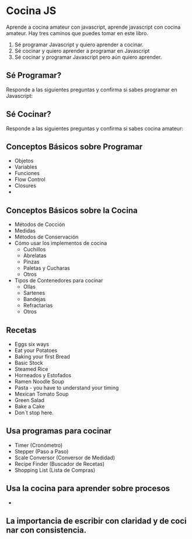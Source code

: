 # Cocina JS
Aprende a cocina amateur con javascript, aprende javascript con cocina amateur.
Hay tres caminos que puedes tomar en este libro.

1. Sé programar Javascript y quiero aprender a cocinar.
2. Sé cocinar y quiero aprender a programar en Javascript
3. Sé cocinar y programar Javascript pero aún quiero aprender.

## Sé Programar?

Responde a las siguientes preguntas y confirma si sabes programar en Javascript:



## Sé Cocinar?

Responde a las siguientes preguntas y confirma si sabes cocina amateur:

## Conceptos Básicos sobre Programar
- Objetos
- Variables
- Funciones
- Flow Control
- Closures
- 

## Conceptos Básicos sobre la Cocina
- Métodos de Cocción
- Medidas
- Métodos de Conservación
- Cómo usar los implementos de cocina
  - Cuchillos
  - Abrelatas
  - Pinzas
  - Paletas y Cucharas
  - Otros
- Tipos de Contenedores para cocinar
  - Ollas
  - Sartenes
  - Bandejas
  - Refractarias
  - Otros

## Recetas
- Eggs six ways
- Eat your Potatoes
- Baking your first Bread
- Basic Stock
- Steamed Rice
- Horneados y Estofados
- Ramen Noodle Soup
- Pasta - you have to understand your timing
- Mexican Tomato Soup
- Green Salad
- Bake a Cake
- Don´t stop here.

## Usa programas para cocinar
- Timer (Cronómetro)
- Stepper (Paso a Paso)
- Scale Conversor (Conversor de Medidad)
- Recipe Finder (Buscador de Recetas)
- Shopping List (Lista de Compras)

## Usa la cocina para aprender sobre procesos
-  

## La importancia de escribir con claridad y de coci nar con consistencia.
